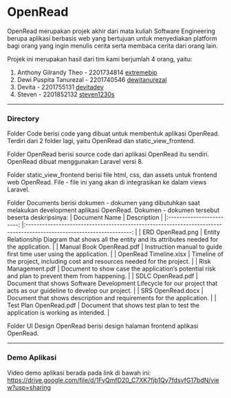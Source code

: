 # OpenRead

OpenRead merupakan projek akhir dari mata kuliah Software Engineering berupa aplikasi berbasis web yang bertujuan untuk menyediakan platform bagi orang yang ingin menulis cerita serta membaca cerita dari orang lain.

Projek ini merupakan hasil dari tim kami berjumlah 4 orang, yaitu:
1. Anthony Gilrandy Theo - 2201734814 [extremebip](https://github.com/extremebip "(extremebip)")
2. Dewi Puspita Tanurezal - 2201740546 [dewitanurezal](https://github.com/dewitanurezal "(dewitanurezal)")
3. Devita - 2201755131 [devitadev](https://github.com/devitadev "(devitadev)")
4. Steven - 2201852132 [steven1230s](https://github.com/steven1230s "(steven1230s)")
---
### Directory

Folder Code berisi code yang dibuat untuk membentuk aplikasi OpenRead.
Terdiri dari 2 folder lagi, yaitu OpenRead dan static_view_frontend.

Folder OpenRead berisi source code dari aplikasi OpenRead itu sendiri.
OpenRead dibuat menggunakan Laravel versi 8.

Folder static_view_frontend berisi file html, css, dan assets untuk frontend web OpenRead.
File - file ini yang akan di integrasikan ke dalam views Laravel.

Folder Documents berisi dokumen - dokumen yang dibutuhkan saat melakukan development aplikasi OpenRead. Dokumen - dokumen tersebut beserta deskripsinya:
|       Document Name      	|                                              Description                                             	                |
|:------------------------:	|:--------------------------------------------------------------------------------------------------------------------:	|
| ERD OpenRead.png         	| Entity Relationship Diagram that shows all the entity and its attributes needed for the application. 	                |
| Manual Book OpenRead.pdf 	| Instruction manual to guide first time user using the application.                                   	                |
| OpenRead Timeline.xlsx   	| Timeline of the project, including cost and resources needed for the project.                        	                |
| Risk Management.pdf      	| Document to show case the application’s potential risk and plan to prevent them from happening.      	                |
| SDLC OpenRead.pdf         | Document that shows Software Development Lifecycle for our project that acts as our guideline to develop our project. |
| SRS OpenRead.docx        	| Document that shows description and requirements for the application.                                	                |
| Test Plan OpenRead.pdf   	| Document that shows test plan to test the application is working as intended.                        	                |

Folder UI Design OpenRead berisi design halaman frontend aplikasi OpenRead.

---

### Demo Aplikasi
Video demo aplikasi berada pada link di bawah ini:
<https://drive.google.com/file/d/1FyQmfD20_C7XK7fjb1Qy7fdsvfG17bdN/view?usp=sharing>
